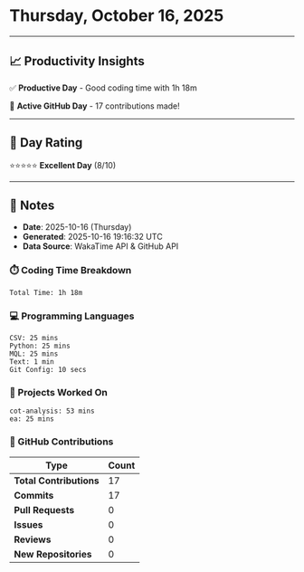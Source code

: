 # Thursday, October 16, 2025

---

## 📈 Productivity Insights

✅ **Productive Day** - Good coding time with 1h 18m

🚀 **Active GitHub Day** - 17 contributions made!

---

## 🎯 Day Rating

⭐⭐⭐⭐⭐ **Excellent Day** (8/10)

---

## 📝 Notes

- **Date**: 2025-10-16 (Thursday)
- **Generated**: 2025-10-16 19:16:32 UTC
- **Data Source**: WakaTime API & GitHub API


### ⏱️ Coding Time Breakdown

```
Total Time: 1h 18m
```

### 💻 Programming Languages

```
CSV: 25 mins
Python: 25 mins
MQL: 25 mins
Text: 1 min
Git Config: 10 secs
```

### 📂 Projects Worked On

```
cot-analysis: 53 mins
ea: 25 mins

```


### 🐙 GitHub Contributions

| Type | Count |
|------|-------|
| **Total Contributions** | 17 |
| **Commits** | 17 |
| **Pull Requests** | 0 |
| **Issues** | 0 |
| **Reviews** | 0 |
| **New Repositories** | 0 |

